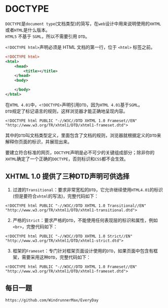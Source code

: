 # DOCTYPE
`DOCTYPE`是`document type`(文档类型)的简写，在`web`设计中用来说明使用的`XHTML`或者`HTML`是什么版本。  
`HTML5` 不基于 `SGML`，所以不需要引用 `DTD`。 

`<!DOCTYPE html>`声明必须是 HTML 文档的第一行，位于 `<html>` 标签之前。   

```xml
<!DOCTYPE html>
<html>
    <head>
        <title></title>
    </head>
    <body>

    </body>
</html>
```
  
在`HTML 4.01`中，`<!DOCTYPE>`声明引用`DTD`，因为`HTML 4.01`基于`SGML`。  
`DTD`规定了标记语言的规则，这样浏览器才能正确地呈现内容。

```
<!DOCTYPE html PUBLIC "-//W3C//DTD XHTML 1.0 Frameset//EN" "http://www.w3.org/TR/xhtml1/DTD/xhtml1-frameset.dtd">
```

其中的`DTD`叫文档类型定义，里面包含了文档的规则，浏览器就根据定义的`DTD`来解释你页面的标识，并展现出来。  

要建立符合标准的网页，`DOCTYPE`声明是必不可少的关键组成部分；除非你的`XHTML`确定了一个正确的`DOCTYPE`，否则标识和`CSS`都不会生效。  

## XHTML 1.0 提供了三种DTD声明可供选择  
1. 过渡的`Transitional`：要求非常宽松的`DTD`，它允许继续使用`HTML4.01`的标识(但是要符合`xhtml`的写法)，完整代码如下：

```
<!DOCTYPE html PUBLIC "-//W3C//DTD XHTML 1.0 Transitional//EN" "http://www.w3.org/TR/xhtml1/DTD/xhtml1-transitional.dtd">
```

2. 严格的`Strict`：要求严格的`DTD`，不能使用任何表现层的标识和属性，例如`<br>`，完整代码如下：

```
<!DOCTYPE html PUBLIC "-//W3C//DTD XHTML 1.0 Strict//EN" "http://www.w3.org/TR/xhtml1/DTD/xhtml1-strict.dtd">
```

3. 框架的`Frameset`：专门针对框架页面设计使用的`DTD`，如果页面中包含有框架，需要采用这种`DTD`，完整代码如下：

```
<!DOCTYPE html PUBLIC "-//W3C//DTD XHTML 1.0 Frameset//EN" "http://www.w3.org/TR/xhtml1/DTD/xhtml1-frameset.dtd">
```

## 每日一题

```
https://github.com/WindrunnerMax/EveryDay
```
